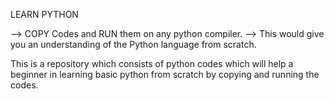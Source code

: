 LEARN PYTHON

--> COPY Codes and RUN them on any python compiler.
--> This would give you an understanding of the Python language from scratch.

This is a repository which consists of python codes which will help a beginner in learning basic python from scratch by copying and running the codes. 

